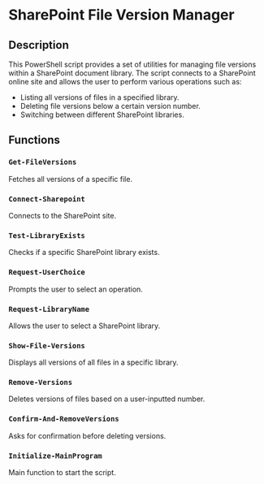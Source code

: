 # SharePoint File Version Manager

## Description

This PowerShell script provides a set of utilities for managing file versions within a SharePoint document library. The script connects to a SharePoint online site and allows the user to perform various operations such as:

- Listing all versions of files in a specified library.
- Deleting file versions below a certain version number.
- Switching between different SharePoint libraries.


## Functions

### `Get-FileVersions`

Fetches all versions of a specific file.

### `Connect-Sharepoint`

Connects to the SharePoint site.

### `Test-LibraryExists`

Checks if a specific SharePoint library exists.

### `Request-UserChoice`

Prompts the user to select an operation.

### `Request-LibraryName`

Allows the user to select a SharePoint library.

### `Show-File-Versions`

Displays all versions of all files in a specific library.

### `Remove-Versions`

Deletes versions of files based on a user-inputted number.

### `Confirm-And-RemoveVersions`

Asks for confirmation before deleting versions.

### `Initialize-MainProgram`

Main function to start the script.
